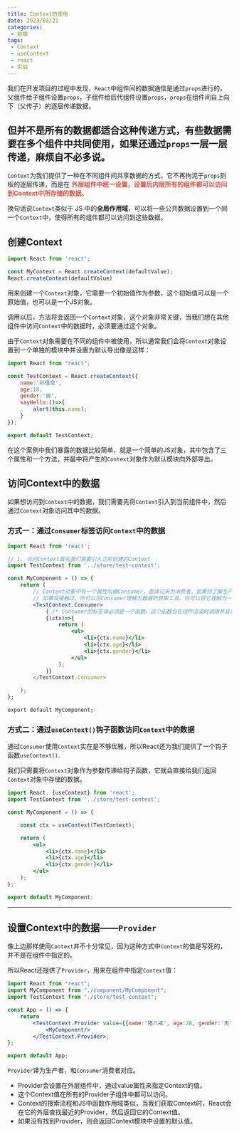 ```yaml
---
title: Context的使用
date: 2023/03/21
categories:
 - 前端
tags:
 - Context
 - useContext
 - react
 - 实战
---
```


我们在开发项目的过程中发现，`React`中组件间的数据通信是通过`props`进行的，父组件给子组件设置`props`，子组件给后代组件设置`props`，`props`在组件间自上向下（父传子）的逐层传递数据。

但并不是所有的数据都适合这种传递方式，有些数据需要在多个组件中共同使用，如果还通过`props`一层一层传递，麻烦自不必多说。
---
`Context`为我们提供了一种在不同组件间共享数据的方式，它不再拘泥于`props`刻板的逐层传递，而是在 <strong style="color:#dd4d40">外层组件中统一设置，设置后内层所有的组件都可以访问到Context中所存储的数据</strong>。

换句话说`Context`类似于 JS 中的**全局作用域**，可以将一些公共数据设置到一个同一个`Context`中，使得所有的组件都可以访问到这些数据。

## 创建Context

```js
import React from 'react';

const MyContext = React.createContext(defaultValue);
React.createContext(defaultValue)
```

用来创建一个`Context`对象，它需要一个初始值作为参数，这个初始值可以是一个原始值，也可以是一个JS对象。

调用以后，方法将会返回一个`Context`对象，这个对象非常关键，当我们想在其他组件中访问`Context`中的数据时，必须要通过这个对象。

由于`Context`对象需要在不同的组件中被使用，所以通常我们会将`Context`对象设置到一个单独的模块中并设置为默认导出像是这样：

```jsx
import React from "react";

const TestContext = React.createContext({
    name:'孙悟空',
    age:18,
    gender:'男',
    sayHello:()=>{
        alert(this.name);    
    }
});

export default TestContext;
```

在这个案例中我们暴露的数据比较简单，就是一个简单的JS对象，其中包含了三个属性和一个方法，并最中将产生的`Context`对象作为默认模块向外部导出。

## 访问Context中的数据

如果想访问到`Context`中的数据，我们需要先将`Context`引入到当前组件中，然后通过`Context`对象访问其中的数据。

### 方式一：通过`Consumer`标签访问`Context`中的数据

```jsx
import React from 'react';

// 1. 访问Context首先我们需要引入之前创建的Context
import TestContext from '../store/test-context';

const MyComponent = () => {
    return (
        // Context对象中有一个属性叫做Consumer，直译过来为消费者，如果你了解生产消费者模式这里就比较好理解了，
        // 如果没接触过，你可以将Consumer理解为数据的获取工具。你可以将它理解为一个特殊的组件，所以你需要这样使用它：
        <TestContext.Consumer>
            { /* Consumer的标签体必须是一个函数，这个函数会在组件渲染时调用并且将Context中存储的数据作为参数传递进函数，该函数的返回值将会作为组件被最终渲染到页面中。这里我们将参数命名为了ctx，在回调函数中我们就可以通过ctx.xxx访问到Context中的数据。如果需要访问多个Context可以使用多个Consumer嵌套即可。*/
            {(ctx)=>{
                return (
                    <ul>
                        <li>{ctx.name}</li>
                        <li>{ctx.age}</li>
                        <li>{ctx.gender}</li>
                    </ul>
                );
            }}
        </TestContext.Consumer>

    );
};

export default MyComponent;
```

### 方式二：通过`useContext()`钩子函数访问`Context`中的数据

通过`Consumer`使用`Context`实在是不够优雅，所以React还为我们提供了一个钩子函数`useContext()`.

我们只需要将`Context`对象作为参数传递给钩子函数，它就会直接给我们返回`Context`对象中存储的数据。

```jsx
import React, {useContext} from 'react';
import TestContext from '../store/test-context';

const MyComponent = () => {

    const ctx = useContext(TestContext);

    return (
        <ul>
            <li>{ctx.name}</li>
            <li>{ctx.age}</li>
            <li>{ctx.gender}</li>
        </ul>
    );
};

export default MyComponent;
```
---

## 设置Context中的数据——`Provider`

像上边那样使用`Context`并不十分常见，因为这种方式中`Context`的值是写死的，并不是在组件中指定的。

所以React还提供了`Provider`，用来在组件中指定`Context`值：

```jsx
import React from "react";
import MyComponent from "./component/MyComponent";
import TestContext from "./store/test-context";

const App = () => {
    return 
        <TestContext.Provider value={{name:'猪八戒', age:28, gender:'男'}}>
            <MyComponent/>
        </TestContext.Provider>;
};

export default App;
```

`Provider`译为生产者，和`Consumer`消费者对应。
- Provider会设置在外层组件中，通过value属性来指定Context的值。
- 这个Context值在所有的Provider子组件中都可以访问。
- Context的搜索流程和JS中函数作用域类似，当我们获取Context时，React会在它的外层查找最近的Provider，然后返回它的Context值。
- 如果没有找到Provider，则会返回Context模块中设置的默认值。